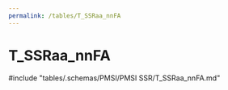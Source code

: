 ```yaml
---
permalink: /tables/T_SSRaa_nnFA
---
```

# T_SSRaa_nnFA

<!-- ATTENTION : Ne pas supprimer ou modifier la ligne ci-dessous -->
#include "tables/.schemas/PMSI/PMSI SSR/T_SSRaa_nnFA.md"
<!-- ATTENTION : Ne pas supprimer ou modifier la ligne ci-dessus -->
